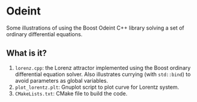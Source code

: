 # Odeint
Some illustrations of using the Boost Odeint C++ library solving a set
of ordinary differential equations.

## What is it?
1. `lorenz.cpp`: the Lorenz attractor implemented using the Boost
    ordinary differential equation solver.  Also illustrates
    currying (with `std::bind`) to avoid parameters as global
    variables.
1. `plot_lorentz.plt`: Gnuplot script to plot curve for Lorentz system.
1. `CMakeLists.txt`: CMake file to build the code.
